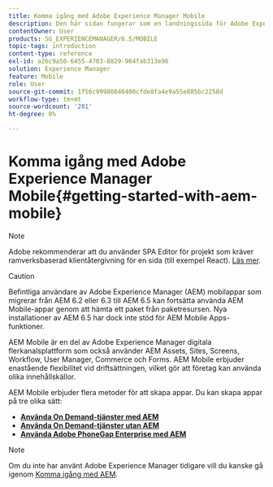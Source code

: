```yaml
---
title: Komma igång med Adobe Experience Manager Mobile
description: Den här sidan fungerar som en landningssida för Adobe Experience Manager Mobile. Följ den här sidan som utgångspunkt så att du kan lära dig mer om de tre olika sätten att skapa appar.
contentOwner: User
products: SG_EXPERIENCEMANAGER/6.5/MOBILE
topic-tags: introduction
content-type: reference
exl-id: a2bc9a50-6455-4703-8829-964fab313e96
solution: Experience Manager
feature: Mobile
role: User
source-git-commit: 1f56c99980846400cfde8fa4e9a55e885bc2258d
workflow-type: tm+mt
source-wordcount: '201'
ht-degree: 0%

---
```


# Komma igång med Adobe Experience Manager Mobile{#getting-started-with-aem-mobile}

>[!NOTE]
>
>Adobe rekommenderar att du använder SPA Editor för projekt som kräver ramverksbaserad klientåtergivning för en sida (till exempel React). [Läs mer](/help/sites-developing/spa-overview.md).

>[!CAUTION]
>
>Befintliga användare av Adobe Experience Manager (AEM) mobilappar som migrerar från AEM 6.2 eller 6.3 till AEM 6.5 kan fortsätta använda AEM Mobile-appar genom att hämta ett paket från paketresursen. Nya installationer av AEM 6.5 har dock inte stöd för AEM Mobile Apps-funktioner.

AEM Mobile är en del av Adobe Experience Manager digitala flerkanalsplattform som också använder AEM Assets, Sites, Screens, Workflow, User Manager, Commerce och Forms. AEM Mobile erbjuder enastående flexibilitet vid driftsättningen, vilket gör att företag kan använda olika innehållskällor.

AEM Mobile erbjuder flera metoder för att skapa appar. Du kan skapa appar på tre olika sätt:

* **[Använda On Demand-tjänster med AEM](/help/mobile/getting-started-aem-mobile-on-demand.md)**
* **[Använda On Demand-tjänster utan AEM](https://helpx.adobe.com/digital-publishing-solution/help/aem-mobile-end-of-life-faq.html)**
* **[Använda Adobe PhoneGap Enterprise med AEM](/help/mobile/getting-started-aem-mobile-phonegap.md)**

>[!NOTE]
>
>Om du inte har använt Adobe Experience Manager tidigare vill du kanske gå igenom [Komma igång med AEM](/help/sites-deploying/deploy.md).
